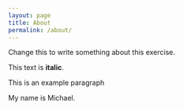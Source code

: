 ```yaml
---
layout: page
title: About
permalink: /about/
---
```


Change this to write something about this exercise. 

This text is **italic**.

This is an example paragraph

My name is Michael.

